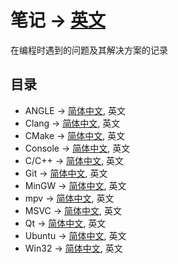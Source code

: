 # 笔记 -> [英文](/README.md)
在编程时遇到的问题及其解决方案的记录
## 目录
- ANGLE -> [简体中文](/angle.zh.cn.md), 英文
- Clang -> [简体中文](/clang.zh.cn.md), 英文
- CMake -> [简体中文](/cmake.zh.cn.md), 英文
- Console -> [简体中文](/console.zh.cn.md), 英文
- C/C++ -> [简体中文](/cpp.zh.cn.md), 英文
- Git -> [简体中文](/git.zh.cn.md), 英文
- MinGW -> [简体中文](/mingw.zh.cn.md), 英文
- mpv -> [简体中文](/mpv.zh.cn.md), 英文
- MSVC -> [简体中文](/msvc.zh.cn.md), 英文
- Qt -> [简体中文](/qt.zh.cn.md), 英文
- Ubuntu -> [简体中文](/ubuntu.zh.cn.md), 英文
- Win32 -> [简体中文](/win32.zh.cn.md), 英文
